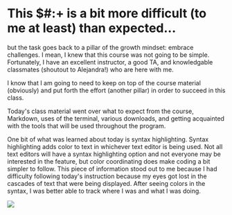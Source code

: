 # This $#:+ is a bit more difficult (to me at least) than expected...
but the task goes back to a pillar of the growth mindset: embrace challenges. I mean, I knew that this course was not going to be simple. Fortunately, I have an excellent instructor, a good TA, and knowledgable classmates (shoutout to Alejandra!) who are here with me.

I know that I am going to need to keep on top of the course material (obviously) and put forth the effort (another pillar) in order to succeed in this class. 

Today's class material went over what to expect from the course, Markdown, uses of the terminal, various downloads, and getting acquainted with the tools that will be used throughout the program.

One bit of what was learned about today is syntax highlighting. Syntax highlighting adds color to text in whichever text editor is being used. Not all text editors will have a syntax highlighting option and not everyone may be interested in the feature, but color coordinating does make coding a bit simpler to follow. This piece of information stood out to me because I had difficulty following today's instruction because my eyes got lost in the cascades of text that were being displayed. After seeing colors in the syntax, I was better able to track where I was and what I was doing.

![]([image.png](https://cdn11.bigcommerce.com/s-6zmsv3un3q/images/stencil/500x659/products/1078/17321/16734_Hang_in_there__30671.1589734825.jpg?c=2)https://cdn11.bigcommerce.com/s-6zmsv3un3q/images/stencil/500x659/products/1078/17321/16734_Hang_in_there__30671.1589734825.jpg?c=2)
